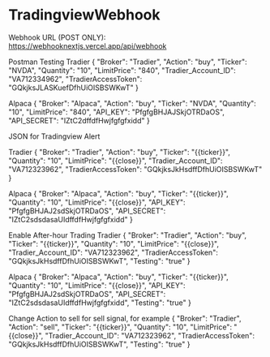 # TradingviewWebhook

Webhook URL (POST ONLY): https://webhooknextjs.vercel.app/api/webhook

Postman Testing
Tradier
{
  "Broker": "Tradier",
  "Action": "buy",
  "Ticker": "NVDA",
  "Quantity": "10",
  "LimitPrice": "840",
  "Tradier_Account_ID": "VA712334962",
  "TradierAccessToken": "GQkjksJLASKuefDfhUiOISBSWKwT"
}

Alpaca
{
  "Broker": "Alpaca",
  "Action": "buy",
  "Ticker": "NVDA",
  "Quantity": "10",
  "LimitPrice": "840",
  "API_KEY": "PfgfgBHJAJSkjOTRDaOS",
  "API_SECRET": "IZtC2dffdfHwjfgfgfxidd"
}


JSON for Tradingview Alert

Tradier
{
  "Broker": "Tradier",
  "Action": "buy",
  "Ticker": "{{ticker}}",
  "Quantity": "10",
  "LimitPrice": "{{close}}",
  "Tradier_Account_ID": "VA712323962",
  "TradierAccessToken": "GQkjksJkHsdffDfhUiOISBSWKwT"
}

Alpaca
{
  "Broker": "Alpaca",
  "Action": "buy",
  "Ticker": "{{ticker}}",
  "Quantity": "10",
  "LimitPrice": "{{close}}",
  "API_KEY": "PfgfgBHJAJ2sdSkjOTRDaOS",
  "API_SECRET": "IZtC2sdsdasaUIdffdfHwjfgfgfxidd"
}

Enable After-hour Trading
Tradier
{
  "Broker": "Tradier",
  "Action": "buy",
  "Ticker": "{{ticker}}",
  "Quantity": "10",
  "LimitPrice": "{{close}}",
  "Tradier_Account_ID": "VA712323962",
  "TradierAccessToken": "GQkjksJkHsdffDfhUiOISBSWKwT",
  "Testing": "true"
}

Alpaca
{
  "Broker": "Alpaca",
  "Action": "buy",
  "Ticker": "{{ticker}}",
  "Quantity": "10",
  "LimitPrice": "{{close}}",
  "API_KEY": "PfgfgBHJAJ2sdSkjOTRDaOS",
  "API_SECRET": "IZtC2sdsdasaUIdffdfHwjfgfgfxidd",
  "Testing": "true"
}

Change Action to sell for sell signal, for example
{
  "Broker": "Tradier",
  "Action": "sell",
  "Ticker": "{{ticker}}",
  "Quantity": "10",
  "LimitPrice": "{{close}}",
  "Tradier_Account_ID": "VA712323962",
  "TradierAccessToken": "GQkjksJkHsdffDfhUiOISBSWKwT",
  "Testing": "true"
}
